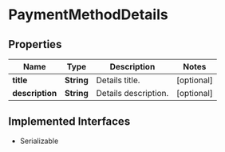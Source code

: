 

# PaymentMethodDetails


## Properties

Name | Type | Description | Notes
------------ | ------------- | ------------- | -------------
**title** | **String** | Details title. |  [optional]
**description** | **String** | Details description. |  [optional]


## Implemented Interfaces

* Serializable


